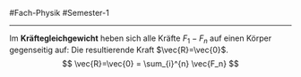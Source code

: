 #Fach-Physik  #Semester-1

---

Im **Kräftegleichgewicht** heben sich alle Kräfte $F_1-F_n$ auf einen Körper gegenseitig auf: Die resultierende Kraft $\vec{R}=\vec{0}$.
$$
\vec{R}=\vec{0} = \sum_{i}^{n} \vec{F_n}
$$